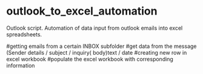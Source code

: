 # outlook_to_excel_automation
Outlook script. Automation of data input from outlook emails into excel spreadsheets.

#getting emails from a certain INBOX subfolder
#get data from the message (Sender details / subject / inquiry( body)text / date
#creating new row in excel workbook
#populate the excel workbook with corresponding information
